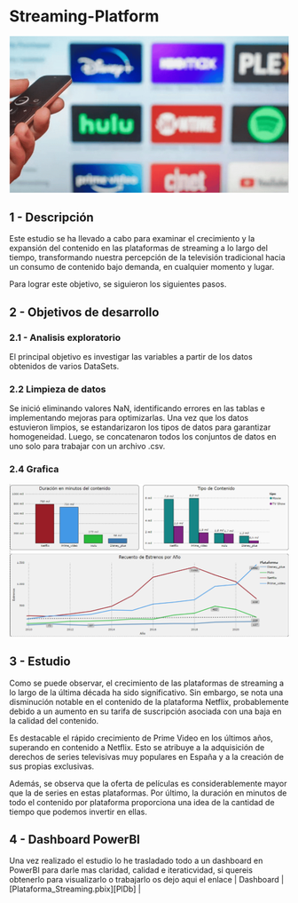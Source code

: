 # Streaming-Platform
![image](title.png)
## 1 - Descripción
Este estudio se ha llevado a cabo para examinar el crecimiento y la expansión del contenido en las plataformas de streaming a lo largo del tiempo, transformando nuestra percepción de la televisión tradicional hacia un consumo de contenido bajo demanda, en cualquier momento y lugar.

Para lograr este objetivo, se siguieron los siguientes pasos.

## 2 - Objetivos de desarrollo
### 2.1 - Analisis exploratorio
El principal objetivo es investigar las variables a partir de los datos obtenidos de varios DataSets.
### 2.2 Limpieza de datos
Se inició eliminando valores NaN, identificando errores en las tablas e implementando mejoras para optimizarlas. Una vez que los datos estuvieron limpios, se estandarizaron los tipos de datos para garantizar homogeneidad. Luego, se concatenaron todos los conjuntos de datos en uno solo para trabajar con un archivo .csv.

### 2.4 Grafica
![image](grafica.png)
## 3 - Estudio
Como se puede observar, el crecimiento de las plataformas de streaming a lo largo de la última década ha sido significativo. Sin embargo, se nota una disminución notable en el contenido de la plataforma Netflix, probablemente debido a un aumento en su tarifa de suscripción asociada con una baja en la calidad del contenido.

Es destacable el rápido crecimiento de Prime Video en los últimos años, superando en contenido a Netflix. Esto se atribuye a la adquisición de derechos de series televisivas muy populares en España y a la creación de sus propias exclusivas.

Además, se observa que la oferta de películas es considerablemente mayor que la de series en estas plataformas.
Por último, la duración en minutos de todo el contenido por plataforma proporciona una idea de la cantidad de tiempo que podemos invertir en ellas.

## 4 - Dashboard PowerBI
Una vez realizado el estudio lo he trasladado todo a un dashboard en PowerBI para darle mas claridad, calidad e iteraticvidad, si quereis obtenerlo para visualizarlo o trabajarlo os dejo aqui el enlace
| Dashboard | [Plataforma_Streaming.pbix][PlDb] |

